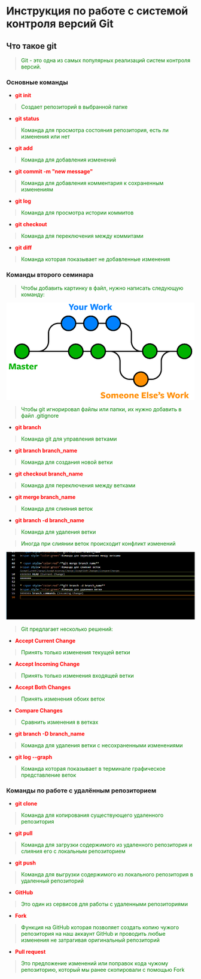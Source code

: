 # Инструкция по работе с системой контроля версий Git

## Что такое git
><span style="color:green">Git - это одна из самых популярных реализаций систем контроля версий.

### Основные команды

* <span style="color:red">**git init**

><span style="color:green">Создает репозиторий в выбранной папке

* <span style="color:red">**git status**
><span style="color:green">Команда для просмотра состояния репозитория, есть ли изменения или нет

* <span style="color:red">**git add**
><span style="color:green">Команда для добавления изменений

* <span style="color:red">**git commit -m "new message"**
><span style="color:green">Команда для добавления комментария к сохраненным изменениям

* <span style="color:red">**git log**
><span style="color:green">Команда для просмотра истории коммитов

* <span style="color:red">**git checkout**
><span style="color:green">Команда для переключения между коммитами

* <span style="color:red">**git diff**
><span style="color:green">Команда которая показывает не добавленные изменения


### Команды второго семинара

><span style="color:green">Чтобы добавить картинку в файл, нужно написать следующую команду:

![branch](branch.png)

><span style="color:green">Чтобы git игнорировал файлы или папки, их нужно добавить в файл .gitignore

* <span style="color:red">**git branch**
><span style="color:green">Команда git для управления ветками

* <span style="color:red">**git branch branch_name**
><span style="color:green">Команда для создания новой ветки

* <span style="color:red">**git checkout branch_name**
><span style="color:green">Команда для переключения между ветками

* <span style="color:red">**git merge branch_name**
><span style="color:green">Команда для слияния веток

* <span style="color:red">**git branch -d branch_name**
><span style="color:green">Команда для удаления ветки


><span style="color:green">Иногда при слиянии веток происходит конфликт изменений

![conflict](conflict.png)

><span style="color:green">Git предлагает несколько решений:

* <span style="color:red">**Accept Current Change**
><span style="color:green">Принять только изменения текущей ветки

* <span style="color:red">**Accept Incoming Change**
><span style="color:green">Принять только изменения входящей ветки

* <span style="color:red">**Accept Both Changes**
><span style="color:green">Принять изменения обоих веток

* <span style="color:red">**Compare Changes**
><span style="color:green">Сравнить изменения в ветках

* <span style="color:red">**git branch -D branch_name**
><span style="color:green">Команда для удаления ветки c несохраненными изменениями

* <span style="color:red">**git log --graph**
><span style="color:green">Команда которая показывает в терминале графическое представление веток

### Команды по работе с удалённым репозиторием

* <span style="color:red">**git clone**
><span style="color:green">Команда для копирования существующего удаленного репозитория

* <span style="color:red">**git pull**
><span style="color:green">Команда для загрузки содержимого из удаленного репозитория и слияния его с локальным репозиторием

* <span style="color:red">**git push**
><span style="color:green">Команда для выгрузки содержимого из локального репозитория в удаленный репозиторий

* <span style="color:red">**GitHub**
><span style="color:green">Это один из сервисов для работы с удаленными репозиториями

* <span style="color:red">**Fork**
><span style="color:green">Функция на GitHub которая позволяет создать копию чужого репозитория на наш аккаунт GitHub и проводить любые изменения не затрагивая оригинальный репозиторий

* <span style="color:red">**Pull request**
><span style="color:green">Это предложение изменений или поправок кода чужому репозиторию, который мы ранее скопировали с помощью Fork

